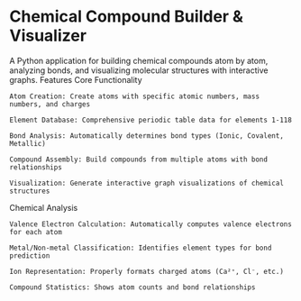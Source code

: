 # Chemical Compound Builder & Visualizer

A Python application for building chemical compounds atom by atom, analyzing bonds, and visualizing molecular structures with interactive graphs.
Features
Core Functionality

    Atom Creation: Create atoms with specific atomic numbers, mass numbers, and charges

    Element Database: Comprehensive periodic table data for elements 1-118

    Bond Analysis: Automatically determines bond types (Ionic, Covalent, Metallic)

    Compound Assembly: Build compounds from multiple atoms with bond relationships

    Visualization: Generate interactive graph visualizations of chemical structures

Chemical Analysis

    Valence Electron Calculation: Automatically computes valence electrons for each atom

    Metal/Non-metal Classification: Identifies element types for bond prediction

    Ion Representation: Properly formats charged atoms (Ca²⁺, Cl⁻, etc.)

    Compound Statistics: Shows atom counts and bond relationships
